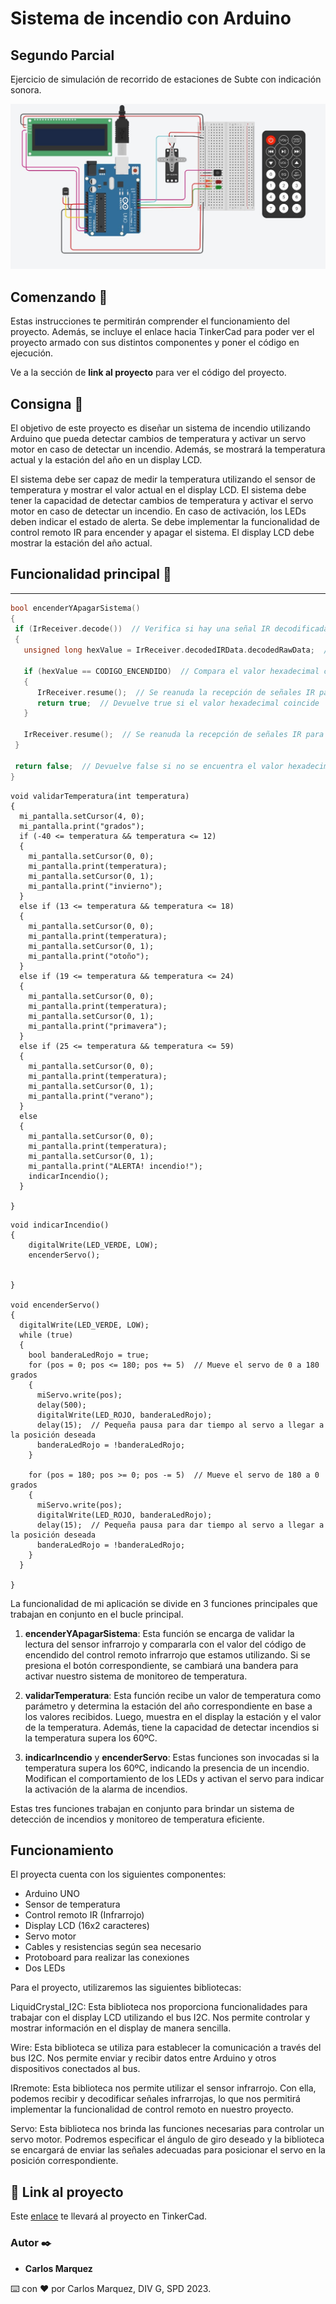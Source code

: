 # Sistema de incendio con Arduino
## Segundo Parcial

Ejercicio de simulación de recorrido de estaciones de Subte con indicación sonora. 

![](https://github.com/Mcarlos23/Parcial-SPD-Marquez-Carlos.-Sensor-temperatura/blob/main/parcial_arduino.jpg?raw=true)

## Comenzando 🚀

Estas instrucciones te permitirán comprender el funcionamiento del proyecto. Además, se incluye el enlace hacia TinkerCad para poder ver el proyecto armado con sus distintos componentes y poner el código en ejecución. 

Ve a la sección de **link al proyecto** para ver el código del proyecto.

## Consigna 🔩

El objetivo de este proyecto es diseñar un sistema de incendio utilizando Arduino que pueda detectar cambios de temperatura y activar un servo motor en caso de detectar un incendio. Además, se mostrará la temperatura actual y la estación del año en un display LCD.

El sistema debe ser capaz de medir la temperatura utilizando el sensor de temperatura y mostrar el valor actual en el display LCD.
El sistema debe tener la capacidad de detectar cambios de temperatura y activar el servo motor en caso de detectar un incendio. En caso de activación, los LEDs deben indicar el estado de alerta.
Se debe implementar la funcionalidad de control remoto IR para encender y apagar el sistema.
El display LCD debe mostrar la estación del año actual.


## Funcionalidad principal 🔩

* * *

 ~~~ C++ 
bool encenderYApagarSistema()
{
  if (IrReceiver.decode())  // Verifica si hay una señal IR decodificada
  {
    unsigned long hexValue = IrReceiver.decodedIRData.decodedRawData;  // Obtiene el valor de la lectura
    
    if (hexValue == CODIGO_ENCENDIDO)  // Compara el valor hexadecimal con el código para enceder.
    {
       IrReceiver.resume();  // Se reanuda la recepción de señales IR para recibir la siguiente señal
       return true;  // Devuelve true si el valor hexadecimal coincide
    }
    
    IrReceiver.resume();  // Se reanuda la recepción de señales IR para recibir la siguiente señal
  }
  
  return false;  // Devuelve false si no se encuentra el valor hexadecimal esperado o no hay una señal IR decodificada
}
~~~

~~~
void validarTemperatura(int temperatura)
{
  mi_pantalla.setCursor(4, 0);
  mi_pantalla.print("grados");
  if (-40 <= temperatura && temperatura <= 12)
  {
    mi_pantalla.setCursor(0, 0);
    mi_pantalla.print(temperatura);
    mi_pantalla.setCursor(0, 1);
    mi_pantalla.print("invierno");
  } 
  else if (13 <= temperatura && temperatura <= 18)
  {
    mi_pantalla.setCursor(0, 0);
    mi_pantalla.print(temperatura);
    mi_pantalla.setCursor(0, 1);
    mi_pantalla.print("otoño");
  } 
  else if (19 <= temperatura && temperatura <= 24)
  {
    mi_pantalla.setCursor(0, 0);
    mi_pantalla.print(temperatura);
    mi_pantalla.setCursor(0, 1);
    mi_pantalla.print("primavera");
  } 
  else if (25 <= temperatura && temperatura <= 59)
  {
    mi_pantalla.setCursor(0, 0);
    mi_pantalla.print(temperatura);
    mi_pantalla.setCursor(0, 1);
    mi_pantalla.print("verano");
  }
  else
  {
    mi_pantalla.setCursor(0, 0);
    mi_pantalla.print(temperatura);
    mi_pantalla.setCursor(0, 1);
    mi_pantalla.print("ALERTA! incendio!");
    indicarIncendio();
  }
    
}
~~~

~~~
void indicarIncendio()
{
	digitalWrite(LED_VERDE, LOW);
    encenderServo();
  	
  	
}

void encenderServo()
{
  digitalWrite(LED_VERDE, LOW);
  while (true)
  {
    bool banderaLedRojo = true;
    for (pos = 0; pos <= 180; pos += 5)  // Mueve el servo de 0 a 180 grados
    {
      miServo.write(pos);
      delay(500);
      digitalWrite(LED_ROJO, banderaLedRojo);
      delay(15);  // Pequeña pausa para dar tiempo al servo a llegar a la posición deseada
      banderaLedRojo = !banderaLedRojo;
    }

    for (pos = 180; pos >= 0; pos -= 5)  // Mueve el servo de 180 a 0 grados
    {
      miServo.write(pos);
      digitalWrite(LED_ROJO, banderaLedRojo);
      delay(15);  // Pequeña pausa para dar tiempo al servo a llegar a la posición deseada
      banderaLedRojo = !banderaLedRojo;
    }
  }
  
}
 ~~~

La funcionalidad de mi aplicación se divide en 3 funciones principales que trabajan en conjunto en el bucle principal.

1. **encenderYApagarSistema**: Esta función se encarga de validar la lectura del sensor infrarrojo y compararla con el valor del código de encendido del control remoto infrarrojo que estamos utilizando. Si se presiona el botón correspondiente, se cambiará una bandera para activar nuestro sistema de monitoreo de temperatura.

2. **validarTemperatura**: Esta función recibe un valor de temperatura como parámetro y determina la estación del año correspondiente en base a los valores recibidos. Luego, muestra en el display la estación y el valor de la temperatura. Además, tiene la capacidad de detectar incendios si la temperatura supera los 60ºC.

3. **indicarIncendio** y **encenderServo**: Estas funciones son invocadas si la temperatura supera los 60ºC, indicando la presencia de un incendio. Modifican el comportamiento de los LEDs y activan el servo para indicar la activación de la alarma de incendios.

Estas tres funciones trabajan en conjunto para brindar un sistema de detección de incendios y monitoreo de temperatura eficiente.


## Funcionamiento

El proyecta cuenta con los siguientes componentes:

* Arduino UNO
* Sensor de temperatura
* Control remoto IR (Infrarrojo)
* Display LCD (16x2 caracteres)
* Servo motor
* Cables y resistencias según sea necesario
* Protoboard para realizar las conexiones
* Dos LEDs

Para el proyecto, utilizaremos las siguientes bibliotecas:

LiquidCrystal_I2C: Esta biblioteca nos proporciona funcionalidades para trabajar con el display LCD utilizando el bus I2C. Nos permite controlar y mostrar información en el display de manera sencilla.

Wire: Esta biblioteca se utiliza para establecer la comunicación a través del bus I2C. Nos permite enviar y recibir datos entre Arduino y otros dispositivos conectados al bus.

IRremote: Esta biblioteca nos permite utilizar el sensor infrarrojo. Con ella, podemos recibir y decodificar señales infrarrojas, lo que nos permitirá implementar la funcionalidad de control remoto en nuestro proyecto.

Servo: Esta biblioteca nos brinda las funciones necesarias para controlar un servo motor. Podremos especificar el ángulo de giro deseado y la biblioteca se encargará de enviar las señales adecuadas para posicionar el servo en la posición correspondiente.



## 🤖 Link al proyecto 
Este [enlace](https://www.tinkercad.com/things/4yYIVws6hPI-2do-parcial-div-g-marquez-carlos/editel?sharecode=EbeIaLyI47BLs6kk0TyKKmer-IqWiAZ9AMNZkfqCHc0) te llevará al proyecto en TinkerCad.

### Autor ✒️

* **Carlos Marquez** 





⌨️ con ❤️ por Carlos Marquez, DIV G, SPD 2023.
